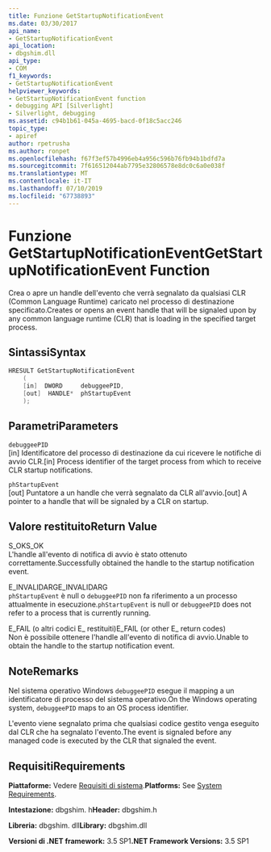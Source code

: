 ```yaml
---
title: Funzione GetStartupNotificationEvent
ms.date: 03/30/2017
api_name:
- GetStartupNotificationEvent
api_location:
- dbgshim.dll
api_type:
- COM
f1_keywords:
- GetStartupNotificationEvent
helpviewer_keywords:
- GetStartupNotificationEvent function
- debugging API [Silverlight]
- Silverlight, debugging
ms.assetid: c94b1b61-045a-4695-bacd-0f18c5acc246
topic_type:
- apiref
author: rpetrusha
ms.author: ronpet
ms.openlocfilehash: f67f3ef57b4996eb4a956c596b76fb94b1bdfd7a
ms.sourcegitcommit: 7f616512044ab7795e32806578e8dc0c6a0e038f
ms.translationtype: MT
ms.contentlocale: it-IT
ms.lasthandoff: 07/10/2019
ms.locfileid: "67738893"
---
```

# <a name="getstartupnotificationevent-function"></a><span data-ttu-id="d9ae6-102">Funzione GetStartupNotificationEvent</span><span class="sxs-lookup"><span data-stu-id="d9ae6-102">GetStartupNotificationEvent Function</span></span>
<span data-ttu-id="d9ae6-103">Crea o apre un handle dell'evento che verrà segnalato da qualsiasi CLR (Common Language Runtime) caricato nel processo di destinazione specificato.</span><span class="sxs-lookup"><span data-stu-id="d9ae6-103">Creates or opens an event handle that will be signaled upon by any common language runtime (CLR) that is loading in the specified target process.</span></span>  
  
## <a name="syntax"></a><span data-ttu-id="d9ae6-104">Sintassi</span><span class="sxs-lookup"><span data-stu-id="d9ae6-104">Syntax</span></span>  
  
```cpp  
HRESULT GetStartupNotificationEvent  
    (  
    [in]  DWORD     debuggeePID,  
    [out]  HANDLE*  phStartupEvent  
    );  
```  
  
## <a name="parameters"></a><span data-ttu-id="d9ae6-105">Parametri</span><span class="sxs-lookup"><span data-stu-id="d9ae6-105">Parameters</span></span>  
 `debuggeePID`  
 <span data-ttu-id="d9ae6-106">[in] Identificatore del processo di destinazione da cui ricevere le notifiche di avvio CLR.</span><span class="sxs-lookup"><span data-stu-id="d9ae6-106">[in] Process identifier of the target process from which to receive CLR startup notifications.</span></span>  
  
 `phStartupEvent`  
 <span data-ttu-id="d9ae6-107">[out] Puntatore a un handle che verrà segnalato da CLR all'avvio.</span><span class="sxs-lookup"><span data-stu-id="d9ae6-107">[out] A pointer to a handle that will be signaled by a CLR on startup.</span></span>  
  
## <a name="return-value"></a><span data-ttu-id="d9ae6-108">Valore restituito</span><span class="sxs-lookup"><span data-stu-id="d9ae6-108">Return Value</span></span>  
 <span data-ttu-id="d9ae6-109">S_OK</span><span class="sxs-lookup"><span data-stu-id="d9ae6-109">S_OK</span></span>  
 <span data-ttu-id="d9ae6-110">L'handle all'evento di notifica di avvio è stato ottenuto correttamente.</span><span class="sxs-lookup"><span data-stu-id="d9ae6-110">Successfully obtained the handle to the startup notification event.</span></span>  
  
 <span data-ttu-id="d9ae6-111">E_INVALIDARG</span><span class="sxs-lookup"><span data-stu-id="d9ae6-111">E_INVALIDARG</span></span>  
 <span data-ttu-id="d9ae6-112">`phStartupEvent` è null o `debuggeePID` non fa riferimento a un processo attualmente in esecuzione.</span><span class="sxs-lookup"><span data-stu-id="d9ae6-112">`phStartupEvent` is null or `debuggeePID` does not refer to a process that is currently running.</span></span>  
  
 <span data-ttu-id="d9ae6-113">E_FAIL (o altri codici E_ restituiti)</span><span class="sxs-lookup"><span data-stu-id="d9ae6-113">E_FAIL (or other E_ return codes)</span></span>  
 <span data-ttu-id="d9ae6-114">Non è possibile ottenere l'handle all'evento di notifica di avvio.</span><span class="sxs-lookup"><span data-stu-id="d9ae6-114">Unable to obtain the handle to the startup notification event.</span></span>  
  
## <a name="remarks"></a><span data-ttu-id="d9ae6-115">Note</span><span class="sxs-lookup"><span data-stu-id="d9ae6-115">Remarks</span></span>  
 <span data-ttu-id="d9ae6-116">Nel sistema operativo Windows `debuggeePID` esegue il mapping a un identificatore di processo del sistema operativo.</span><span class="sxs-lookup"><span data-stu-id="d9ae6-116">On the Windows operating system, `debuggeePID` maps to an OS process identifier.</span></span>  
  
 <span data-ttu-id="d9ae6-117">L'evento viene segnalato prima che qualsiasi codice gestito venga eseguito dal CLR che ha segnalato l'evento.</span><span class="sxs-lookup"><span data-stu-id="d9ae6-117">The event is signaled before any managed code is executed by the CLR that signaled the event.</span></span>  
  
## <a name="requirements"></a><span data-ttu-id="d9ae6-118">Requisiti</span><span class="sxs-lookup"><span data-stu-id="d9ae6-118">Requirements</span></span>  
 <span data-ttu-id="d9ae6-119">**Piattaforme:** Vedere [Requisiti di sistema](../../../../docs/framework/get-started/system-requirements.md).</span><span class="sxs-lookup"><span data-stu-id="d9ae6-119">**Platforms:** See [System Requirements](../../../../docs/framework/get-started/system-requirements.md).</span></span>  
  
 <span data-ttu-id="d9ae6-120">**Intestazione:** dbgshim. h</span><span class="sxs-lookup"><span data-stu-id="d9ae6-120">**Header:** dbgshim.h</span></span>  
  
 <span data-ttu-id="d9ae6-121">**Libreria:** dbgshim. dll</span><span class="sxs-lookup"><span data-stu-id="d9ae6-121">**Library:** dbgshim.dll</span></span>  
  
 <span data-ttu-id="d9ae6-122">**Versioni di .NET framework:** 3.5 SP1</span><span class="sxs-lookup"><span data-stu-id="d9ae6-122">**.NET Framework Versions:** 3.5 SP1</span></span>
